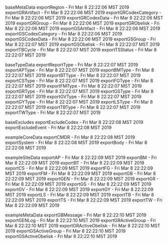 

baseMetaData
exportRegion - Fri Mar  8 22:22:06 MST 2019
exportGRArtifact - Fri Mar  8 22:22:06 MST 2019
exportGRCodexCategory - Fri Mar  8 22:22:06 MST 2019
exportGRCodexData - Fri Mar  8 22:22:06 MST 2019
exportGRGroup - Fri Mar  8 22:22:06 MST 2019
exportGRObelisk - Fri Mar  8 22:22:06 MST 2019
exportGSArtifact - Fri Mar  8 22:22:06 MST 2019
exportGSCodexCategory - Fri Mar  8 22:22:06 MST 2019
exportGSCodexData - Fri Mar  8 22:22:06 MST 2019
exportGSGroup - Fri Mar  8 22:22:07 MST 2019
exportGSObelisk - Fri Mar  8 22:22:07 MST 2019
exportTBCycle - Fri Mar  8 22:22:07 MST 2019
exportTSStatus - Fri Mar  8 22:22:07 MST 2019

baseTypeData
exportReportType - Fri Mar  8 22:22:07 MST 2019
exportAPType - Fri Mar  8 22:22:07 MST 2019
exportBMType - Fri Mar  8 22:22:07 MST 2019
exportBTType - Fri Mar  8 22:22:07 MST 2019
exportCSType - Fri Mar  8 22:22:07 MST 2019
exportFGType - Fri Mar  8 22:22:07 MST 2019
exportFMType - Fri Mar  8 22:22:07 MST 2019
exportGRType - Fri Mar  8 22:22:07 MST 2019
exportGSType - Fri Mar  8 22:22:07 MST 2019
exportGVType - Fri Mar  8 22:22:07 MST 2019
exportGYType - Fri Mar  8 22:22:07 MST 2019
exportLSType - Fri Mar  8 22:22:07 MST 2019
exportTBType - Fri Mar  8 22:22:07 MST 2019
exportTWType - Fri Mar  8 22:22:07 MST 2019

baseExcludes
exportExcludeCodex - Fri Mar  8 22:22:08 MST 2019
exportExcludeEvent - Fri Mar  8 22:22:08 MST 2019

exampleCoreData
exportCMDR - Fri Mar  8 22:22:08 MST 2019
exportSystem - Fri Mar  8 22:22:08 MST 2019
exportBody - Fri Mar  8 22:22:08 MST 2019

exampleSiteData
exportAP - Fri Mar  8 22:22:09 MST 2019
exportBM - Fri Mar  8 22:22:09 MST 2019
exportBT - Fri Mar  8 22:22:09 MST 2019
exportCS - Fri Mar  8 22:22:09 MST 2019
exportFG - Fri Mar  8 22:22:09 MST 2019
exportFM - Fri Mar  8 22:22:09 MST 2019
exportGB - Fri Mar  8 22:22:09 MST 2019
exportGEN - Fri Mar  8 22:22:09 MST 2019
exportGR - Fri Mar  8 22:22:09 MST 2019
exportGS - Fri Mar  8 22:22:09 MST 2019
exportGV - Fri Mar  8 22:22:09 MST 2019
exportGY - Fri Mar  8 22:22:09 MST 2019
exportLS - Fri Mar  8 22:22:09 MST 2019
exportTB - Fri Mar  8 22:22:09 MST 2019
exportTS - Fri Mar  8 22:22:09 MST 2019
exportTW - Fri Mar  8 22:22:09 MST 2019

exampleMetaData
exportGBMessage - Fri Mar  8 22:22:10 MST 2019
exportGENLog - Fri Mar  8 22:22:10 MST 2019
exportGRActiveGroup - Fri Mar  8 22:22:10 MST 2019
exportGRActiveObelisk - Fri Mar  8 22:22:10 MST 2019
exportGSActiveGroup - Fri Mar  8 22:22:10 MST 2019
exportGSActiveObelisk - Fri Mar  8 22:22:10 MST 2019
